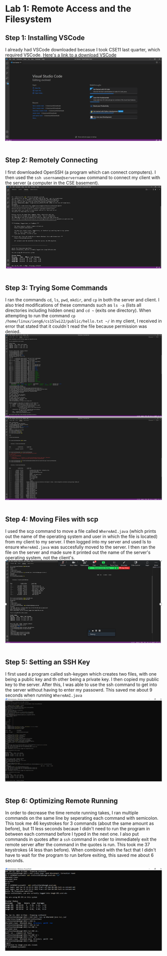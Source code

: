 # Lab 1: Remote Access and the Filesystem
## Step 1: Installing VSCode <br />
I already had VSCode downloaded becasue I took CSE11 last quarter, which required VSCode.
[Here's a link to a download VSCode](https://code.visualstudio.com/download)
![Image](im1.png) 
&nbsp;


## Step 2: Remotely Connecting <br />
I first downloaded OpenSSH (a program which can connect computers).  I then used the `ssh username@servername` command to connect my client with the server (a computer in the CSE basement).
![Image](im2.png)
&nbsp;

## Step 3: Trying Some Commands <br />
I ran the commands `cd`, `ls`, `pwd`, `mkdir`, and `cp` in both the server and client.  I also tried modifications of these commands such as `ls -a` (lists all directories including hidden ones) and `cd ~` (exits one directory).  When attempting to run the command `cp /home/linux/ieng6/cs15lwi22/public/hello.txt ~/` in my client, I received in error that stated that it couldn`t read the file because permission was denied.
![Image](im31.png)
![Image](im32.png)
&nbsp;

## Step 4: Moving Files with scp <br />
I used the scp command to move a file called `WhereAmI.java` (which prints out the name of the operating system and user in which the file is located) from my client to my server. I then logged into my server and used ls to ensure `WhereAmI.java` was succesfully moved to the server.  I then ran the file on the server and made sure it printed out the name of the server's operating system, not the client's.
![Image](im4.png) 
&nbsp;

## Step 5: Setting an SSH Key <br />
I first used a program called ssh-keygen which creates two files, with one being a public key and th other being a private key. I then copied my public key to the server. After this, I was able to use the ssh command to get into the server without having to enter my passowrd.  This saved me about 9 seconds when running `WhereAmI.java` 
![Image](im5.png) 
&nbsp;


## Step 6: Optimizing Remote Running <br />
In order to decrease the time remote running takes, I ran multiple commands on the same line by seperating each command with semicolon. This took me 46 keystrokes for 3 commands (about the same amount as before), but 11 less seconds becaue I didn't need to run the program in between each command before I typed in the next one. I also put commands in quotes after a `ssh` command in order to immediately exit the remote server after the command in the quotes is run. This took me 37 keystrokes (4 less than before).  When combined with the fact that I didn't have to wait for the program to run before exiting, this saved me about 6 seconds.  

![Image](im6.png) 
